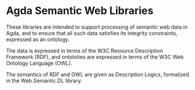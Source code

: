 Agda Semantic Web Libraries
===========================

These libraries are intended to support processing of semantic web data in Agda,
and to ensure that all such data satisfies its integrity constraints, expressed
as an ontology.

The data is expressed in terms of the W3C Resource Description Framework (RDF),
and ontoloties are expressed in terms of the W3C Web Ontology Language (OWL).

The semantics of RDF and OWL are given as Description Logics,
formalized in the Web.Semantic.DL library.